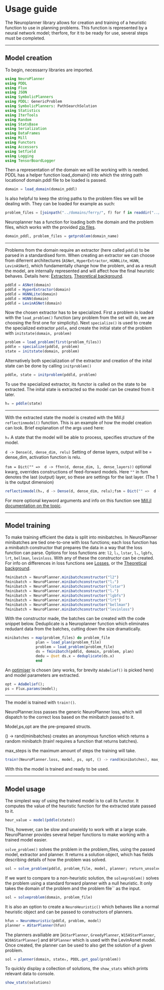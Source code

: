 # Usage guide
The Neuroplanner library allows for creation and training of a heuristic function to use in planning problems. This function is represented by a neural network model; therfore, for it to be ready for use, several steps must be completed.

---
## Model creation

To begin, necessarry libraries are imported.

```julia
using NeuroPlanner
using PDDL
using Flux
using JSON
using SymbolicPlanners
using PDDL: GenericProblem
using SymbolicPlanners: PathSearchSolution
using Statistics
using IterTools
using Random
using StatsBase
using Serialization
using DataFrames
using Mill
using Functors
using Accessors
using Setfield
using Logging
using TensorBoardLogger
```

Then a representation of the domain we will be working with is needed. PDDL has a helper function load_domain() into which the string path locationof domain.pddl file to be loaded is passed. 

```julia
domain = load_domain(domain_pddl)
```
Is also helpful to keep the string paths to the problem files we will be dealing with. They can be loaded for example as such:

```julia
problem_files = [joinpath("../domains/ferry/", f) for f in readdir("../domains/ferry") if endswith(f,".pddl") && f !== "domain.pddl"]
```
Neuroplanner has a function for loading both the domain and the problem files, which works with the provided [zip files](../files/domains.zip).

```julia
domain_pddl, problem_files = getproblem(domain_name)
```

---


Problems from the domain require an extractor (here called `pddld`) to be parsed in a standardised form. When creating an extractor we can choose from diferrent architectures (`ASNet`, `HyperExtractor`, `HGNNLite`, `HGNN`, `LevinASNet`), which fundamentally change how the problem, and as a result the model, are internally represented and will affect how the final heuristic behaves. Details here:
[Extractors](extractors.md), [Theoretical background](theory.md).

```julia
pddld = ASNet(domain)
pddld = HyperExtractor(domain)
pddld = HGNNLite(domain)
pddld = HGNN(domain)
pddld = LevinASNet(domain)
```

Now the chosen extractor has to be specialized. First a problem is loaded with the `load_problem()` function (any problem from the set will do, we are choosing the first one for simplicity). Next `specialize()` is used to create the specialized extractor `pddle`, and create the initial state of the problem with `initstate(domain, problem)`

```julia 
problem = load_problem(first(problem_files))
pddle = specialize(pddld, problem)
state = initstate(domain, problem)
```

Alternatively both specialization of the extractor and creation of the inital state can be done by calling `initproblem()`

```julia
pddle, state = initproblem(pddld, problem)
```

To use the specialized extractor, its functor is called on the state to be extracted. The inital state is extracted so the model can be created from it later.
```julia
h₀ = pddle(state)
```

---


With the extracted state the model is created with the Mill.jl `reflectinmodel()` function. This is an example of how the model creation can look. Brief explanation of the args used here:

`h₀` A state that the model will be able to process, specifies structure of the model.

`d -> Dense(d, dense_dim, relu)` Setting of dense layers, output will be = dense_dim, activation function is relu.

`fsm = Dict("" =>  d -> ffnn(d, dense_dim, 1, dense_layers))` optional kwarg, overrides constructions of feed-forward models. Here `""` in fsm denotes the last (output) layer, so these are settings for the last layer. (The 1 is the output dimension)

```julia
reflectinmodel(h₀, d -> Dense(d, dense_dim, relu);fsm = Dict("" =>  d -> ffnn(d, dense_dim, 1, dense_layers)))
```

For more optional keyword arguments and info on this function see [Mill.jl documentation on the topic](https://ctuavastlab.github.io/Mill.jl/stable/manual/reflectin/).

---
## Model training

To make training efficient the data is split into minibatches. In NeuroPlanner minibatches are tied one-to-one with loss functions; each loss function has a minibatch constructor that prepares the data in a way that the loss function can parse. Options for loss functions are: `l2`, `l₂`, `lstar`, `lₛ`, `lgbfs`, `lrt`, `bellman`, `levinloss`. With any of these the constructor can be created. For info on differences in loss functions see [Losses](losses.md), or the [Theoretical background](theory.md).

```julia
fminibatch = NeuroPlanner.minibatchconstructor("l2") 
fminibatch = NeuroPlanner.minibatchconstructor("l₂") 
fminibatch = NeuroPlanner.minibatchconstructor("lstar") 
fminibatch = NeuroPlanner.minibatchconstructor("lₛ") 
fminibatch = NeuroPlanner.minibatchconstructor("lgbfs") 
fminibatch = NeuroPlanner.minibatchconstructor("lrt") 
fminibatch = NeuroPlanner.minibatchconstructor("bellman") 
fminibatch = NeuroPlanner.minibatchconstructor("levinloss") 
```

With the constructor made, the batches can be created with the code snippet below. Deduplicate is a Neuroplanner function which eliminates redudant data from the batches, cutting down the size dramatically.

```julia
minibatches = map(problem_files) do problem_file
			  plan = load_plan(problem_file)
		 	  problem = load_problem(problem_file)
			  ds = fminibatch(pddld, domain, problem, plan)
			  dedu = @set ds.x = deduplicate(ds.x)
			  end
```

An [optimiser](https://fluxml.ai/Optimisers.jl/dev/api/#Optimisation-Rules) is chosen (any works, for brevity `AdaBelief()` is picked here) and model parameters are extracted.

```julia
opt = AdaBelief();
ps = Flux.params(model);
```

---


The model is trained with `train!()`. 

NeuroPlanner.loss passes the generic NeuroPlanner loss, which will dispatch to the correct loss based on the minibatch passed to it.

Model,ps,opt are the pre-prepared structs.  

() -> rand(minibatches) creates an anonymous function which returns a random minibatch (train! requires a function that returns batches).

max_steps is the maximum amount of steps the training will take.

```julia
train!(NeuroPlanner.loss, model, ps, opt, () -> rand(minibatches), max_steps)
```

With this the model is trained and ready to be used.

---
## Model usage

The simplest way of using the trained model is to call its functor. It computes the value of the heuristic function for the extracted state passed to it.

```julia
heur_value = model(pddle(state))
```

This, however, can be slow and unwieldy to work with at a large scale. NeuroPlanner provides several helper functions to make working with a trained model easier.

`solve_problem()` solves the problem in the problem_files, using the passed model, extractor and planner. It returns a solution object, which has fields describing details of how the problem was solved.

```julia
sol = solve_problem(pddld, problem_file, model, planner; return_unsolved = true)
```

If we want to compare to a non-heuristic solution, the `solveproblem()` solves the problem using a standard forward planner with a null heuristic. It only takes the domain of the problem and the problem file`` as the input.

```julia
sol = solveproblem(domain, problem_file)
```

It is also an option to create a `NeuroHeuristic()` which behaves like a normal heuristic object and can be passed to constructors of planners.

```julia
hfun = NeuroHeuristic(pddld, problem, model)
planner = AStarPlanner(hfun)
```

The planners availiable are [`AStarPlanner`, `GreedyPlanner`, `W15AStarPlanner`, `W20AStarPlanner`] and `BFSPlanner` which is used with the LevinAsnet model. Once created, the planner can be used to also get the solution of a given problem.

```julia
sol = planner(domain, state₀, PDDL.get_goal(problem))
```

To quickly display a collection of solutions, the `show_stats` which prints relevant data to console.

```julia
show_stats(solutions)
```